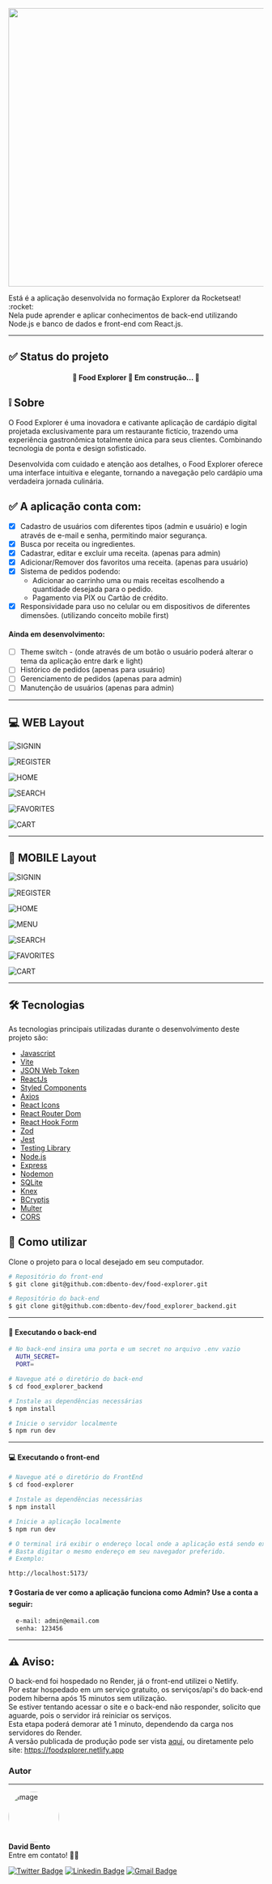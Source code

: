 <p align="center">
  <img width="550"  src="https://github.com/dbento-dev/assets/blob/main/foodexplorer/logo.png">
</p>

<p>Está é a aplicação desenvolvida no formação Explorer da Rocketseat! :rocket:
<br>
Nela pude aprender e aplicar conhecimentos de back-end utilizando Node.js e banco de dados e front-end com React.js.
</p>

---

## :white_check_mark: Status do projeto

<h4 align="center"> 
	🚧  Food Explorer 🚀 Em construção...  🚧
</h4>

## :grey_exclamation: Sobre

O Food Explorer é uma inovadora e cativante aplicação de cardápio digital projetada exclusivamente para um restaurante fictício, trazendo uma experiência gastronômica totalmente única para seus clientes. Combinando tecnologia de ponta e design sofisticado.

Desenvolvida com cuidado e atenção aos detalhes, o Food Explorer oferece uma interface intuitiva e elegante, tornando a navegação pelo cardápio uma verdadeira jornada culinária.

## :white_check_mark: A aplicação conta com:

- [x] Cadastro de usuários com diferentes tipos (admin e usuário) e login através de e-mail e senha, permitindo maior segurança.
- [x] Busca por receita ou ingredientes.
- [x] Cadastrar, editar e excluir uma receita. (apenas para admin)
- [x] Adicionar/Remover dos favoritos uma receita. (apenas para usuário)
- [x] Sistema de pedidos podendo:
  - Adicionar ao carrinho uma ou mais receitas escolhendo a quantidade desejada para o pedido.
  - Pagamento via PIX ou Cartão de crédito.
- [x] Responsividade para uso no celular ou em dispositivos de diferentes dimensões. (utilizando conceito mobile first)

#### Ainda em desenvolvimento:

- [ ] Theme switch - (onde através de um botão o usuário poderá alterar o tema da aplicação entre dark e light)
- [ ] Histórico de pedidos (apenas para usuário)
- [ ] Gerenciamento de pedidos (apenas para admin)
- [ ] Manutenção de usuários (apenas para admin)

---

## :computer: WEB Layout

![SIGNIN](https://github.com/dbento-dev/assets/blob/main/foodexplorer/signin.png)

![REGISTER](https://github.com/dbento-dev/assets/blob/main/foodexplorer/register.png)

![HOME](https://github.com/dbento-dev/assets/blob/main/foodexplorer/home.png)

![SEARCH](https://github.com/dbento-dev/assets/blob/main/foodexplorer/search.png)

![FAVORITES](https://github.com/dbento-dev/assets/blob/main/foodexplorer/favorites.png)

![CART](https://github.com/dbento-dev/assets/blob/main/foodexplorer/cart.png)

---

## :iphone: MOBILE Layout

![SIGNIN](https://github.com/dbento-dev/assets/blob/main/foodexplorer/signin-mobile.png)

![REGISTER](https://github.com/dbento-dev/assets/blob/main/foodexplorer/register-mobile.png)

![HOME](https://github.com/dbento-dev/assets/blob/main/foodexplorer/home-mobile.png)

![MENU](https://github.com/dbento-dev/assets/blob/main/foodexplorer/menu-mobile.png)

![SEARCH](https://github.com/dbento-dev/assets/blob/main/foodexplorer/search-mobile.png)

![FAVORITES](https://github.com/dbento-dev/assets/blob/main/foodexplorer/favorites-mobile.png)

![CART](https://github.com/dbento-dev/assets/blob/main/foodexplorer/cart-mobile.png)

---

## 🛠 Tecnologias

As tecnologias principais utilizadas durante o desenvolvimento deste projeto são:

- [Javascript](https://developer.mozilla.org/pt-BR/docs/Web/JavaScript)
- [Vite](https://vitejs.dev/)
- [JSON Web Token](https://www.npmjs.com/package/jsonwebtoken)
- [ReactJs](https://reactjs.org)
- [Styled Components](https://styled-components.com/)
- [Axios](https://www.npmjs.com/package/axios)
- [React Icons](https://react-icons.github.io/react-icons/)
- [React Router Dom](https://react-icons.github.io/react-icons/)
- [React Hook Form](https://react-hook-form.com/)
- [Zod](https://zod.dev/)
- [Jest](https://jestjs.io)
- [Testing Library](https://testing-library.com)
- [Node.js](https://nodejs.org/en/)
- [Express](https://expressjs.com)
- [Nodemon](https://nodemon.io/)
- [SQLite](https://www.sqlite.org/index.html)
- [Knex](https://knexjs.org/)
- [BCryptjs](https://www.npmjs.com/package/bcryptjs)
- [Multer](https://www.npmjs.com/package/multer)
- [CORS](https://www.npmjs.com/package/cors)

## :running: Como utilizar

Clone o projeto para o local desejado em seu computador.

```bash
# Repositório do front-end
$ git clone git@github.com:dbento-dev/food-explorer.git

# Repositório do back-end
$ git clone git@github.com:dbento-dev/food_explorer_backend.git
```

---

#### 🎲 Executando o back-end

```bash
# No back-end insira uma porta e um secret no arquivo .env vazio
  AUTH_SECRET=
  PORT=

# Navegue até o diretório do back-end
$ cd food_explorer_backend

# Instale as dependências necessárias
$ npm install

# Inicie o servidor localmente
$ npm run dev
```

---

#### 💻 Executando o front-end

```bash
# Navegue até o diretório do FrontEnd
$ cd food-explorer

# Instale as dependências necessárias
$ npm install

# Inicie a aplicação localmente
$ npm run dev

# O terminal irá exibir o endereço local onde a aplicação está sendo executada.
# Basta digitar o mesmo endereço em seu navegador preferido.
# Exemplo:

http://localhost:5173/
```

#### :question: Gostaria de ver como a aplicação funciona como Admin? Use a conta a seguir:

```bash
  e-mail: admin@email.com
  senha: 123456
```

---

## :warning: **Aviso:**

O back-end foi hospedado no Render, já o front-end utilizei o Netlify.<br>
Por estar hospedado em um serviço gratuito, os serviços/api's do back-end podem hiberna após 15 minutos sem utilização.<br>
Se estiver tentando acessar o site e o back-end não responder, solicito que aguarde, pois o servidor irá reiniciar os serviços.<br>
Esta etapa poderá demorar até 1 minuto, dependendo da carga nos servidores do Render.<br>
A versão publicada de produção pode ser vista [aqui](https://foodxplorer.netlify.app), ou diretamente pelo site: https://foodxplorer.netlify.app

### Autor

---

<img src="https://github.com/dbento-dev.png" style="width: 100px; border-radius: 50%"  alt="image"/>
<br>
<b>David Bento</b>
<br>
Entre em contato! 👋🏽

[![Twitter Badge](https://img.shields.io/badge/-@dbentodev-1ca0f1?style=flat-square&labelColor=1ca0f1&logo=twitter&logoColor=white&link=https://twitter.com/dbentodev)](https://twitter.com/dbentodev)
[![Linkedin Badge](https://img.shields.io/badge/-David-blue?style=flat-square&logo=Linkedin&logoColor=white&link=https://www.linkedin.com/in/david-bento/)](https://www.linkedin.com/in/david-bento/)
[![Gmail Badge](https://img.shields.io/badge/-dfbento26@gmail.com-c14438?style=flat-square&logo=Gmail&logoColor=white&link=mailto:dbento26@gmail.com)](mailto:dfbento26@gmail.com)
